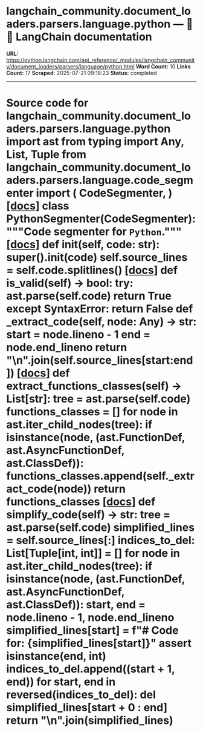 # langchain_community.document_loaders.parsers.language.python — 🦜🔗 LangChain  documentation

**URL:** https://python.langchain.com/api_reference/_modules/langchain_community/document_loaders/parsers/language/python.html
**Word Count:** 10
**Links Count:** 17
**Scraped:** 2025-07-21 09:18:23
**Status:** completed

---

# Source code for langchain\_community.document\_loaders.parsers.language.python               import ast     from typing import Any, List, Tuple          from langchain_community.document_loaders.parsers.language.code_segmenter import (         CodeSegmenter,     )                              [[docs]](https://python.langchain.com/api_reference/community/document_loaders/langchain_community.document_loaders.parsers.language.python.PythonSegmenter.html#langchain_community.document_loaders.parsers.language.python.PythonSegmenter)     class PythonSegmenter(CodeSegmenter):         """Code segmenter for `Python`."""                         [[docs]](https://python.langchain.com/api_reference/community/document_loaders/langchain_community.document_loaders.parsers.language.python.PythonSegmenter.html#langchain_community.document_loaders.parsers.language.python.PythonSegmenter.__init__)         def __init__(self, code: str):             super().__init__(code)             self.source_lines = self.code.splitlines()                                        [[docs]](https://python.langchain.com/api_reference/community/document_loaders/langchain_community.document_loaders.parsers.language.python.PythonSegmenter.html#langchain_community.document_loaders.parsers.language.python.PythonSegmenter.is_valid)         def is_valid(self) -> bool:             try:                 ast.parse(self.code)                 return True             except SyntaxError:                 return False                             def _extract_code(self, node: Any) -> str:             start = node.lineno - 1             end = node.end_lineno             return "\n".join(self.source_lines[start:end])                         [[docs]](https://python.langchain.com/api_reference/community/document_loaders/langchain_community.document_loaders.parsers.language.python.PythonSegmenter.html#langchain_community.document_loaders.parsers.language.python.PythonSegmenter.extract_functions_classes)         def extract_functions_classes(self) -> List[str]:             tree = ast.parse(self.code)             functions_classes = []                  for node in ast.iter_child_nodes(tree):                 if isinstance(node, (ast.FunctionDef, ast.AsyncFunctionDef, ast.ClassDef)):                     functions_classes.append(self._extract_code(node))                  return functions_classes                                        [[docs]](https://python.langchain.com/api_reference/community/document_loaders/langchain_community.document_loaders.parsers.language.python.PythonSegmenter.html#langchain_community.document_loaders.parsers.language.python.PythonSegmenter.simplify_code)         def simplify_code(self) -> str:             tree = ast.parse(self.code)             simplified_lines = self.source_lines[:]                  indices_to_del: List[Tuple[int, int]] = []             for node in ast.iter_child_nodes(tree):                 if isinstance(node, (ast.FunctionDef, ast.AsyncFunctionDef, ast.ClassDef)):                     start, end = node.lineno - 1, node.end_lineno                     simplified_lines[start] = f"# Code for: {simplified_lines[start]}"                     assert isinstance(end, int)                     indices_to_del.append((start + 1, end))                  for start, end in reversed(indices_to_del):                 del simplified_lines[start + 0 : end]                  return "\n".join(simplified_lines)